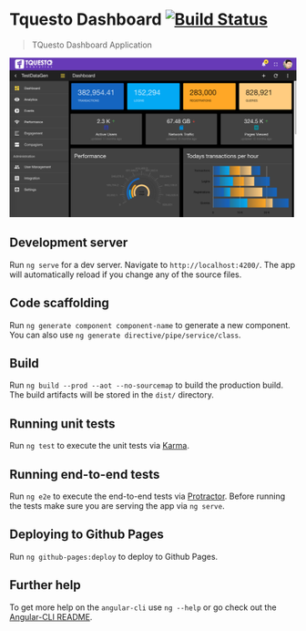 # Tquesto Dashboard [![Build Status](https://travis-ci.org/anitechcs/tquesto-dashboard.svg?branch=master)](https://travis-ci.org/anitechcs/tquesto-dashboard)

> TQuesto Dashboard Application

![](https://github.com/anitechcs/tquesto-dashboard/blob/master/src/assets/imgs/dark-1.png)

## Development server
Run `ng serve` for a dev server. Navigate to `http://localhost:4200/`. 
The app will automatically reload if you change any of the source files.

## Code scaffolding

Run `ng generate component component-name` to generate a new component. 
You can also use `ng generate directive/pipe/service/class`.

## Build

Run `ng build --prod --aot --no-sourcemap` to build the production build. 
The build artifacts will be stored in the `dist/` directory. 


## Running unit tests

Run `ng test` to execute the unit tests via [Karma](https://karma-runner.github.io).

## Running end-to-end tests

Run `ng e2e` to execute the end-to-end tests via [Protractor](http://www.protractortest.org/).
Before running the tests make sure you are serving the app via `ng serve`.

## Deploying to Github Pages

Run `ng github-pages:deploy` to deploy to Github Pages.

## Further help

To get more help on the `angular-cli` use `ng --help` or go check out the [Angular-CLI README](https://github.com/angular/angular-cli/blob/master/README.md).
